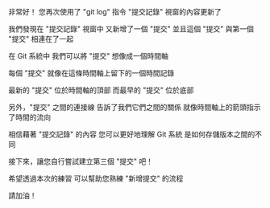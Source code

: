 非常好！
您再次使用了 "git log" 指令
"提交記錄" 視窗的內容更新了

我們發現在 "提交記錄" 視窗中
又新增了一個 "提交"
並且這個 "提交" 與第一個 "提交" 相連在了一起

在 Git 系統中
我們可以將 "提交" 想像成一個時間軸

每個 "提交" 就像在這條時間軸上留下的一個時間記錄

最新的 "提交" 位於時間軸的頂部
而最早的 "提交" 位於底部

另外，"提交" 之間的連接線
告訴了我們它們之間的關係
就像時間軸上的箭頭指示了時間的流向

相信藉著 "提交記錄" 的內容
您可以更好地理解 Git 系統
是如何存儲版本之間的不同

接下來，讓您自行嘗試建立第三個 "提交" 吧！

希望透過本次的練習
可以幫助您熟練 "新增提交" 的流程

請加油！